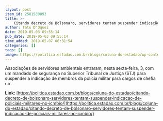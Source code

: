 ```yaml
---
layout: post
item_id: 2581530893
title: >-
    Citando decreto de Bolsonaro, servidores tentam suspender indicação de policiais militares no ICMBio
author: Tatu D'Oquei
date: 2019-05-03 09:55:14
pub_date: 2019-05-03 09:55:14
time_added: 2019-05-07 06:31:54
categories: []
tags: []
image: https://politica.estadao.com.br/blogs/coluna-do-estadao/wp-content/uploads/sites/352/2019/05/ricardo-salles.jpg
---
```


Associações de servidores ambientais entraram, nesta sexta-feira, 3, com um mandado de segurança no Superior Tribunal de Justiça (STJ) para suspender a indicação de membros da polícia militar para cargos de chefia no .

**Link:** [https://politica.estadao.com.br/blogs/coluna-do-estadao/citando-decreto-de-bolsonaro-servidores-tentam-suspender-indicacao-de-policiais-militares-no-icmbio/](https://politica.estadao.com.br/blogs/coluna-do-estadao/citando-decreto-de-bolsonaro-servidores-tentam-suspender-indicacao-de-policiais-militares-no-icmbio/)

